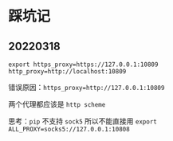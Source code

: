 # 踩坑记

## 20220318

```shell
export https_proxy=https://127.0.0.1:10809 http_proxy=http://localhost:10809
```

错误原因：`https_proxy=http://127.0.0.1:10809`

两个代理都应该是 `http scheme`

思考：`pip` 不支持 `sock5` 所以不能直接用 `export ALL_PROXY=socks5://127.0.0.1:10808` 